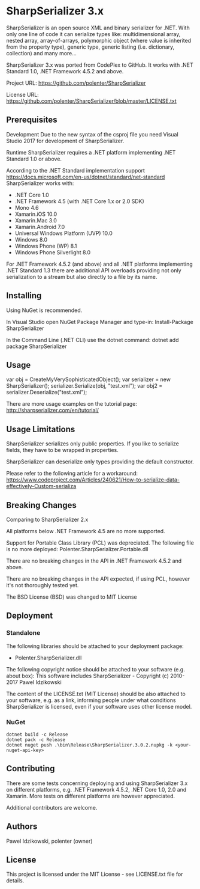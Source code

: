 ﻿# SharpSerializer 3.x

SharpSerializer is an open source XML and binary serializer for .NET. 
With only one line of code it can serialize types like: multidimensional array, nested array, array-of-arrays, polymorphic object (where value is inherited from the property type), generic type, generic listing (i.e. dictionary, collection) and many more...

SharpSerializer 3.x was ported from CodePlex to GitHub. It works with .NET Standard 1.0, .NET Framework 4.5.2 and above. 

Project URL:
https://github.com/polenter/SharpSerializer

License URL:
https://github.com/polenter/SharpSerializer/blob/master/LICENSE.txt



## Prerequisites

Development
Due to the new syntax of the csproj file you need Visual Studio 2017 for development of SharpSerializer.


Runtime
SharpSerializer requires a .NET platform implementing .NET Standard 1.0 or above.

According to the .NET Standard implementation support
https://docs.microsoft.com/en-us/dotnet/standard/net-standard
SharpSerializer works with:
*  .NET Core 1.0
*  .NET Framework 4.5 (with .NET Core 1.x or 2.0 SDK)
*  Mono 4.6
*  Xamarin.iOS 10.0
*  Xamarin.Mac 3.0
*  Xamarin.Android 7.0
*  Universal Windows Platform (UVP) 10.0
*  Windows 8.0
*  Windows Phone (WP) 8.1
*  Windows Phone Silverlight 8.0

For .NET Framework 4.5.2 (and above) and all .NET platforms implementing .NET Standard 1.3 there are additional API overloads providing not only serialization to a stream but also directly to a file by its name.



## Installing

Using NuGet is recommended.

In Visual Studio open NuGet Package Manager and type-in:
Install-Package SharpSerializer

In the Command Line (.NET CLI) use the dotnet command:
dotnet add package SharpSerializer



## Usage

var obj = CreateMyVerySophisticatedObject();
var serializer = new SharpSerializer();
serializer.Serialize(obj, "test.xml");
var obj2 = serializer.Deserialize("test.xml");

There are more usage examples on the tutorial page:
http://sharpserializer.com/en/tutorial/



## Usage Limitations

SharpSerializer serializes only public properties. If you like to serialize fields, they have to be wrapped in properties.

SharpSerializer can deserialize only types providing the default constructor.

Please refer to the following article for a workaround:
https://www.codeproject.com/Articles/240621/How-to-serialize-data-effectively-Custom-serializa



## Breaking Changes

Comparing to SharpSerializer 2.x

All platforms below .NET Framework 4.5 are no more supported.

Support for Portable Class Library (PCL) was depreciated. The following file is no more deployed:
Polenter.SharpSerializer.Portable.dll

There are no breaking changes in the API in .NET Framework 4.5.2 and above.

There are no breaking changes in the API expected, if using PCL, however it's not thoroughly tested yet. 

The BSD License (BSD) was changed to MIT License



## Deployment

### Standalone

The following libraries should be attached to your deployment package:
*   Polenter.SharpSerializer.dll

The following copyright notice should be attached to your software (e.g. about box):
This software includes SharpSerializer - Copyright (c) 2010-2017 Pawel Idzikowski

The content of the LICENSE.txt (MIT License) should be also attached to your software, e.g. as a link, informing people under what conditions SharpSerializer is licensed, even if your software uses other license model.


### NuGet

```
dotnet build -c Release
dotnet pack -c Release
dotnet nuget push .\bin\Release\SharpSerializer.3.0.2.nupkg -k <your-nuget-api-key>
```




## Contributing

There are some tests concerning deploying and using SharpSerializer 3.x on different platforms, e.g. .NET Framework 4.5.2, .NET Core 1.0, 2.0 and Xamarin.
More tests on different platforms are however appreciated.

Additional contributors are welcome.



## Authors

Pawel Idzikowski, polenter (owner)



## License

This project is licensed under the MIT License - see LICENSE.txt file for details.



